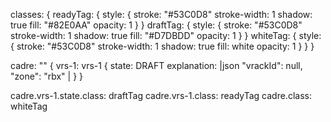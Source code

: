 classes: {
  readyTag: {
    style: {
      stroke: "#53C0D8"
      stroke-width: 1
      shadow: true
      fill: "#82E0AA"
      opacity: 1
    }
  }
  draftTag: {
    style: {
      stroke: "#53C0D8"
      stroke-width: 1
      shadow: true
      fill: "#D7DBDD"
      opacity: 1
    }
  }
  whiteTag: {
    style: {
      stroke: "#53C0D8"
      stroke-width: 1
      shadow: true
      fill: white
      opacity: 1
    }
  }
}

cadre: "" {
  vrs-1: vrs-1 {
    state: DRAFT
    explanation: |json
      "vrackId": null,
      "zone": "rbx"
    |
  }
}

cadre.vrs-1.state.class: draftTag
cadre.vrs-1.class: readyTag
cadre.class: whiteTag
